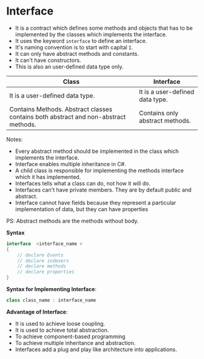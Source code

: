 # Interface

- It is a contract which defines some methods and objects that has to be implemented by the classes which implements the interface.
- It uses the keyword `interface` to define an interface.
- It's naming convention is to start with capital `I`.
- It can only have abstract methods and constants.
- It can't have constructors.
- This is also an user-defined data type only.

| Class | Interface |
| ----- | --------- |
| It is a user-defined data type. | It is a user-defined data type. |
| Contains Methods. Abstract classes contains both abstract and non-abstract methods. | Contains only abstract methods. |

Notes: 
- Every abstract method should be implemented in the class which implements the interface.
- Interface enables multiple inheritance in C#.
- A child class is responsible for implementing the methods interface which it has implemented.
- Interfaces tells what a class can do, not how it will do.
- Interfaces can't have private members. They are by default public and abstract.
- Interface cannot have fields because they represent a particular implementation of data, but they can have properties

PS: Abstract methods are the methods without body.

**Syntax**
```csharp
interface  <interface_name >
{
    // declare Events
    // declare indexers
    // declare methods 
    // declare properties
}
```

**Syntax for Implementing Interface**:
```csharp
class class_name : interface_name
```

**Advantage of Interface**:
- It is used to achieve loose coupling.
- It is used to achieve total abstraction.
- To achieve component-based programming
- To achieve multiple inheritance and abstraction.
- Interfaces add a plug and play like architecture into applications.




